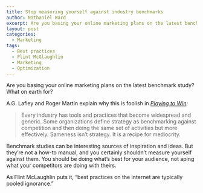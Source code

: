 ```yaml
---
title: Stop measuring yourself against industry benchmarks
author: Nathaniel Ward
excerpt: Are you basing your online marketing plans on the latest benchmark study? What on earth for?
layout: post
categories:
  - Marketing
tags:
  - Best practices
  - Flint McGlaughlin
  - Marketing
  - Optimization
---
```

Are you basing your online marketing plans on the latest benchmark study? What on earth for?

A.G. Lafley and Roger Martin explain why this is foolish in *[Playing to Win][1]:*

> Every industry has tools and practices that become widespread and generic. Some organizations define strategy as benchmarking against competition and then doing the same set of activities but more effectively. Sameness isn’t strategy. It is a recipe for mediocrity.

Benchmark studies can be interesting sources of inspiration and ideas. But they’re not a how-to manual, and you certainly shouldn’t measure yourself against them. You should be doing what’s best for your audience, not aping what your competitors are doing with theirs.

As Flint McLaughlin puts it, “best practices on the internet are typically pooled ignorance.”

 [1]: http://www.amazon.com/exec/obidos/ASIN/142218739X/nathward-20